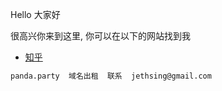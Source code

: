 <p>Hello 大家好</p>

<p>很高兴你来到这里, 你可以在以下的网站找到我</p>

<ul>
  <li> <a href="http://www.zhihu.com/">知乎</a> </li>
 
</ul>


```markdown
panda.party  域名出租  联系  jethsing@gmail.com
```


